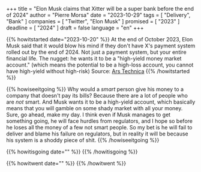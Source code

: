 +++
title     			= "Elon Musk claims that Xitter will be a super bank before the end of 2024"
author  		  = "Pierre Morsa"
date 		      = "2023-10-29"
tags			 		= [ "Delivery", "Bank" ]
companies			= [ "Twitter", "Elon Musk" ]
promised			= [ "2023" ]
deadline				= [ "2024" ]
draft      		= false
language				= "en"
+++

{{% howitstarted date="2023-10-20" %}}
At the end of October 2023, Elon Musk said that it would blow his mind if they don't have X's payment system rolled out by the end of 2024. Not just a payment system, but your entire financial life. The nugget: he wants it to be a "high-yield money market account." (which means the potential to be a high-loss account, you cannot have high-yield without high-risk) Source: [Ars Technica](https://arstechnica.com/tech-policy/2023/10/elon-musk-wants-your-entire-financial-life-on-x-by-2024/)
{{% /howitstarted %}}

<!--more-->

{{% howiseeitgoing %}}
Why would a *smart* person give his money to a company that doesn't pay its bills? Because there are a lot of people who are *not* smart. And Musk wants it to be a high-yield account, which basically means that you will gamble on some shady market with all your money. Sure, go ahead, make my day. I think even if Musk manages to get something going, he will face hurdles from regulators, and I hope so before he loses all the money of a few not smart people. So my bet is he will fail to deliver and blame his failure on regulators, but in reality it will be because his system is a shoddy piece of shit.
{{% /howiseeitgoing %}}

{{% howitisgoing date="" %}}
{{% /howitisgoing %}}

{{% howitwent date="" %}}
{{% /howitwent %}}